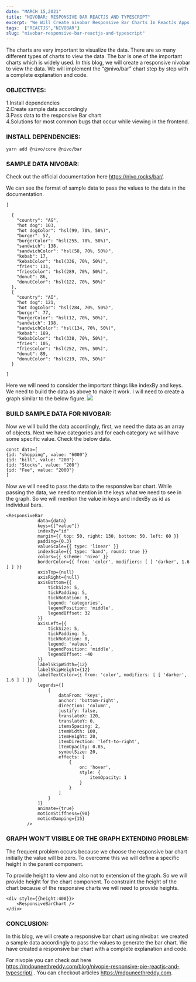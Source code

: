 ```yaml
---
date: "MARCH 15,2021"
title: "NIVOBAR: RESPONSIVE BAR REACTJS AND TYPESCRIPT"
excerpt: "We Will Create nivobar Responsive Bar Charts In ReactJs Apps With Typescript Using @nivo/bar Charts Library With Complete Explanation, Code."
tags:  ["REACTJS","NIVOBAR"]
slug: "nivobar-responsive-bar-reactjs-and-typescript"
---
```

The charts are very important to visualize the data. There are so many different types of charts to view the data. The bar is one of the important charts which is widely used. In this blog, we will create a responsive nivobar to view the data. We will implement the “@nivo/bar” chart step by step with a complete explanation and code.

### OBJECTIVES:
1.Install dependencies<br />
2.Create sample data accordingly<br />
3.Pass data to the responsive Bar chart<br />
4.Solutions for most common bugs that occur while viewing in the frontend.<br />

### INSTALL DEPENDENCIES:
```
yarn add @nivo/core @nivo/bar
```

### SAMPLE DATA NIVOBAR:
Check out the official documentation here  <a style="color: blue" href=" https://nivo.rocks/bar/" target="_blank"> https://nivo.rocks/bar/</a>.



We can see the format of sample data to pass the values to the data in the documentation.
```
[
  
  {
    "country": "AG",
    "hot dog": 103,
    "hot dogColor": "hsl(99, 70%, 50%)",
    "burger": 57,
    "burgerColor": "hsl(255, 70%, 50%)",
    "sandwich": 138,
    "sandwichColor": "hsl(58, 70%, 50%)",
    "kebab": 17,
    "kebabColor": "hsl(336, 70%, 50%)",
    "fries": 131,
    "friesColor": "hsl(289, 70%, 50%)",
    "donut": 86,
    "donutColor": "hsl(122, 70%, 50%)"
  },
  {
    "country": "AI",
    "hot dog": 121,
    "hot dogColor": "hsl(284, 70%, 50%)",
    "burger": 77,
    "burgerColor": "hsl(12, 70%, 50%)",
    "sandwich": 198,
    "sandwichColor": "hsl(134, 70%, 50%)",
    "kebab": 189,
    "kebabColor": "hsl(338, 70%, 50%)",
    "fries": 105,
    "friesColor": "hsl(252, 70%, 50%)",
    "donut": 89,
    "donutColor": "hsl(219, 70%, 50%)"
  }

]
```

Here we will need to consider the important things like indexBy and keys. We need to build the data as above to make it work. I will need to create a graph similar to the below figure.
<Image src="/images/posts/nivobar-responsive-bar-reactjs-and-typescript_img1.png">

### BUILD SAMPLE DATA FOR NIVOBAR:
Now we will build the data accordingly, first, we need the data as an array of objects. Next we have categories and for each category we will have some specific value. Check the below data.
```
const data=[
{id: "shopping", value: "6000"}
{id: "bill", value: "200"}
{id: "Stocks", value: "200"}
{id: "Fee", value: "2000"}
]
```
Now we will need to pass the data to the responsive bar chart. While passing the data, we need to mention in the keys what we need to see in the graph. So we will mention the value in keys and indexBy as id as individual bars.

```
<ResponsiveBar
            data={data}
            keys={["value"]}
            indexBy="id"
            margin={{ top: 50, right: 130, bottom: 50, left: 60 }}
            padding={0.3}
            valueScale={{ type: 'linear' }}
            indexScale={{ type: 'band', round: true }}
            colors={{ scheme: 'nivo' }}
            borderColor={{ from: 'color', modifiers: [ [ 'darker', 1.6 ] ] }}
            axisTop={null}
            axisRight={null}
            axisBottom={{
                tickSize: 5,
                tickPadding: 5,
                tickRotation: 0,
                legend: 'categories',
                legendPosition: 'middle',
                legendOffset: 32
            }}
            axisLeft={{
                tickSize: 5,
                tickPadding: 5,
                tickRotation: 0,
                legend: 'values',
                legendPosition: 'middle',
                legendOffset: -40
            }}
            labelSkipWidth={12}
            labelSkipHeight={12}
            labelTextColor={{ from: 'color', modifiers: [ [ 'darker', 1.6 ] ] }}
            legends={[
                {
                    dataFrom: 'keys',
                    anchor: 'bottom-right',
                    direction: 'column',
                    justify: false,
                    translateX: 120,
                    translateY: 0,
                    itemsSpacing: 2,
                    itemWidth: 100,
                    itemHeight: 20,
                    itemDirection: 'left-to-right',
                    itemOpacity: 0.85,
                    symbolSize: 20,
                    effects: [
                        {
                            on: 'hover',
                            style: {
                                itemOpacity: 1
                            }
                        }
                    ]
                }
            ]}
            animate={true}
            motionStiffness={90}
            motionDamping={15}
        />
```
### GRAPH WON’T VISIBLE OR THE GRAPH EXTENDING PROBLEM:
The frequent problem occurs because we choose the responsive bar chart initially the value will be zero. To overcome this we will define a specific height in the parent component.

To provide height to view and also not to extension of the graph. So we will provide height for the chart component. To constraint the height of the chart because of the responsive charts we will need to provide heights.
```
<div style={{height:400}}>
    <ResponsiveBarChart />
</div>
```

### CONCLUSION:
In this blog, we will create a responsive bar chart using nivobar. we created a sample data accordingly to pass the values to generate the bar chart. We have created a responsive bar chart with a complete explanation and code.

For nivopie you can check out here  <a style="color: blue" href="/blog/nivopie-responsive-pie-reactjs-and-typescript/
"> https://mdpuneethreddy.com/blog/nivopie-responsive-pie-reactjs-and-typescript/
</a>. 
You can checkout articles   <a style="color: blue" href="/"> https://mdpuneethreddy.com</a>.

